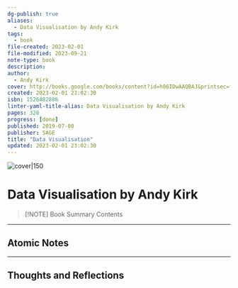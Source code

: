 ```yaml
---
dg-publish: true
aliases:
  - Data Visualisation by Andy Kirk
tags:
  - book
file-created: 2023-02-01
file-modified: 2023-09-21
note-type: book 
description: 
author:
  - Andy Kirk
cover: http://books.google.com/books/content?id=h06IDwAAQBAJ&printsec=frontcover&img=1&zoom=1&edge=curl&source=gbs_api
created: 2023-02-01 23:02:30
isbn: 1526482886
linter-yaml-title-alias: Data Visualisation by Andy Kirk
pages: 328
progress: [done]
published: 2019-07-08
publisher: SAGE
title: "Data Visualisation"
updated: 2023-02-01 23:02:30
---
```


![cover|150](http://books.google.com/books/content?id=h06IDwAAQBAJ&printsec=frontcover&img=1&zoom=1&edge=curl&source=gbs_api)

# Data Visualisation by Andy Kirk

> [!NOTE] Book Summary
> Contents

---

## Atomic Notes

---

## Thoughts and Reflections
